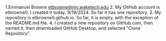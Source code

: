 1.Emmanuel Browne etbrowne@my.waketech.edu
2. My GitHub account is etbrowne0. I created  it today, 9/19/2024. So far it has one repository.
3. My repository is etbrowne0.github.io. So far, it is empty, with the exception of the README.md file.
4. I created a new repository on GitHub.com, then named it, then downloaded GitHub Desktop, and selected "Clone Repository".